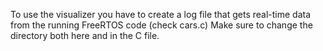 To use the visualizer you have to create a log file that gets real-time data from the running FreeRTOS code (check cars.c)
Make sure to change the directory both here and in the C file.
